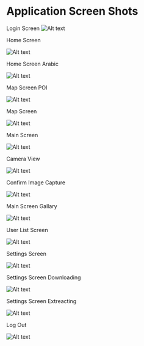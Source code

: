 # Application Screen Shots

Login Screen
![Alt text](https://github.com/zeeshan949/camera-project/blob/main/imgs/Login.PNG "Login Screen")

Home Screen

![Alt text](https://github.com/zeeshan949/camera-project/blob/main/imgs/HomeScreen.PNG "Home Screen")

Home Screen Arabic

![Alt text](https://github.com/zeeshan949/camera-project/blob/main/imgs/Arabic_Lang.PNG "Home Screen Arabic")

Map Screen POI

![Alt text](https://github.com/zeeshan949/camera-project/blob/main/imgs/Response_Unit.PNG "Map Screen POI")

Map Screen

![Alt text](https://github.com/zeeshan949/camera-project/blob/main/imgs/MapScreen.PNG "Map Screen")

Main Screen

![Alt text](https://github.com/zeeshan949/camera-project/blob/main/imgs/MianScreenEmpty.PNG "Main Screen")

Camera View

![Alt text](https://github.com/zeeshan949/camera-project/blob/main/imgs/CameraView.PNG "Camera View")

Confirm Image Capture

![Alt text](https://github.com/zeeshan949/camera-project/blob/main/imgs/ConfirmImage.PNG "Confirm Image Capture")

Main Screen Gallary

![Alt text](https://github.com/zeeshan949/camera-project/blob/main/imgs/MainScreenImages.PNG "Main Screen Gallary")

User List Screen

![Alt text](https://github.com/zeeshan949/camera-project/blob/main/imgs/UserList.PNG "User List Screen")

Settings Screen

![Alt text](https://github.com/zeeshan949/camera-project/blob/main/imgs/SettingsMapDownloaded.PNG "Screen Settings")

Settings Screen Downloading

![Alt text](https://github.com/zeeshan949/camera-project/blob/main/imgs/SettingsMapDownloading.PNG "Settings Screen Downloading")

Settings Screen Extreacting

![Alt text](https://github.com/zeeshan949/camera-project/blob/main/imgs/SettingsMapExtraction.PNG "Settings Screen Downloading")

Log Out

![Alt text](https://github.com/zeeshan949/camera-project/blob/main/imgs/LogOut.PNG "Log Out")